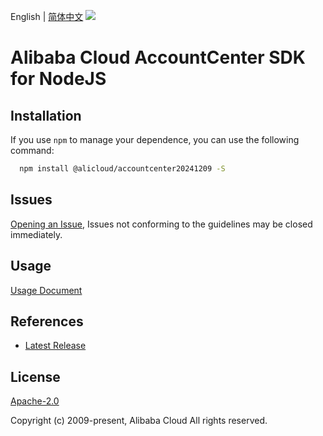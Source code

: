 English | [简体中文](README-CN.md)
![](https://aliyunsdk-pages.alicdn.com/icons/AlibabaCloud.svg)

# Alibaba Cloud AccountCenter SDK for NodeJS

## Installation
If you use `npm` to manage your dependence, you can use the following command:

```sh
  npm install @alicloud/accountcenter20241209 -S
```

## Issues
[Opening an Issue](https://github.com/aliyun/alibabacloud-typescript-sdk/issues/new), Issues not conforming to the guidelines may be closed immediately.

## Usage
[Usage Document](https://github.com/aliyun/alibabacloud-typescript-sdk/blob/master/docs/Usage-EN.md#quick-examples)

## References
* [Latest Release](https://github.com/aliyun/alibabacloud-typescript-sdk/)

## License
[Apache-2.0](http://www.apache.org/licenses/LICENSE-2.0)

Copyright (c) 2009-present, Alibaba Cloud All rights reserved.
